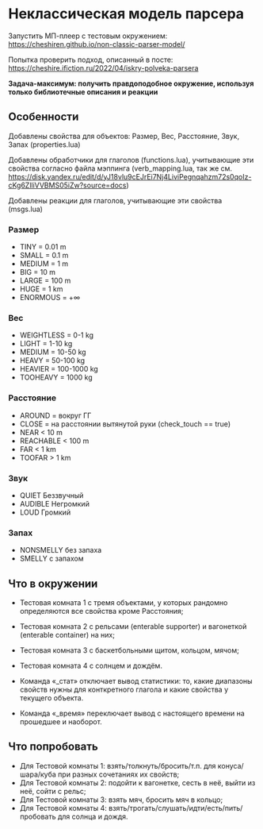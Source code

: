 # Неклассическая модель парсера
Запустить МП-плеер с тестовым окружением: https://cheshiren.github.io/non-classic-parser-model/

Попытка проверить подход, описанный в посте: https://cheshire.ifiction.ru/2022/04/iskry-polveka-parsera

**Задача-максимум: получить правдоподобное окружение, используя только библиотечные описания и реакции**

## Особенности
Добавлены свойства для объектов: Размер, Вес, Расстояние, Звук, Запах (properties.lua)

Добавлены обработчики для глаголов (functions.lua), учитывающие эти свойства согласно файла мэппинга (verb_mapping.lua, так же см. https://disk.yandex.ru/edit/d/yJ18vlu9cEJrEi7Nj4LiviPegnqahzm72s0qoIz-cKg6ZlliVVBMS05iZw?source=docs)

Добавлены реакции для глаголов, учитывающие эти свойства (msgs.lua)

### Размер
- TINY          = 0.01 m
- SMALL         = 0.1 m
- MEDIUM        = 1 m
- BIG           = 10 m
- LARGE         = 100 m
- HUGE          = 1 km
- ENORMOUS      = +∞
### Вес
- WEIGHTLESS	  = 0-1 kg
- LIGHT			    = 1-10 kg
- MEDIUM		    = 10-50 kg
- HEAVY			    = 50-100 kg
- HEAVIER		    = 100-1000 kg
- TOOHEAVY		  = 1000 kg
### Расстояние
- AROUND        = вокруг ГГ
- CLOSE         = на расстоянии вытянутой руки (check_touch == true)
- NEAR          < 10 m
- REACHABLE     < 100 m
- FAR           < 1 km
- TOOFAR        > 1 km
### Звук
- QUIET         Беззвучный
- AUDIBLE       Негромкий
- LOUD          Громкий
### Запах
- NONSMELLY     без запаха
- SMELLY        с запахом

## Что в окружении
- Тестовая комната 1 с тремя объектами, у которых рандомно определяются все свойства кроме Расстояния;
- Тестовая комната 2 с рельсами (enterable supporter) и вагонеткой (enterable container) на них;
- Тестовая комната 3 с баскетбольными щитом, кольцом, мячом;
- Тестовая комната 4 с солнцем и дождём.

- Команда «\_стат» отключает вывод статистики: то, какие диапазоны свойств нужны для конткретного глагола и какие свойства у текущего объекта.
- Команда «\_время» переключает вывод с настоящего времени на прошедшее и наоборот.

## Что попробовать
- Для Тестовой комнаты 1: взять/толкнуть/бросить/т.п. для конуса/шара/куба при разных сочетаниях их свойств;
- Для Тестовой комнаты 2: подойти к вагонетке, сесть в неё, выйти из неё, сойти с рельс;
- Для Тестовой комнаты 3: взять мяч, бросить мяч в кольцо;
- Для Тестовой комнаты 4: взять/трогать/слушать/идти/есть/пить/пробовать для солнца и дождя.
